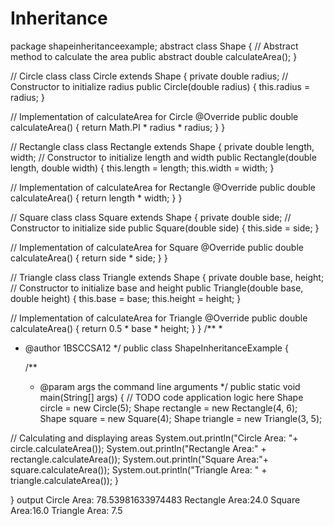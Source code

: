 # Inheritance
package shapeinheritanceexample;
abstract class Shape {
// Abstract method to calculate the area
public abstract double calculateArea();
}

// Circle class
class Circle extends Shape {
private double radius;
// Constructor to initialize radius
public Circle(double radius) {
this.radius = radius;
}

// Implementation of calculateArea for Circle
@Override
public double calculateArea() {
return Math.PI * radius * radius;
}
}

// Rectangle class
class Rectangle extends Shape {
private double length, width;
// Constructor to initialize length and width
public Rectangle(double length, double width) {
this.length = length;
this.width = width;
}

// Implementation of calculateArea for Rectangle
@Override
public double calculateArea() {
return length * width;
}
}

// Square class
class Square extends Shape {
private double side;
// Constructor to initialize side
public Square(double side) {
this.side = side;
}

// Implementation of calculateArea for Square
@Override
public double calculateArea() {
return side * side;
}
}

// Triangle class
class Triangle extends Shape {
private double base, height;
// Constructor to initialize base and height
public Triangle(double base, double height) {
this.base = base;
this.height = height;
}

// Implementation of calculateArea for Triangle
@Override
public double calculateArea() {
return 0.5 * base * height;
}
}
/**
 *
 * @author 1BSCCSA12
 */
public class ShapeInheritanceExample {

    /**
     * @param args the command line arguments
     */
    public static void main(String[] args) {
        // TODO code application logic here
        Shape circle = new Circle(5);
Shape rectangle = new Rectangle(4, 6);
Shape square = new Square(4);
Shape triangle = new Triangle(3, 5);

// Calculating and displaying areas
System.out.println("Circle Area: "+ circle.calculateArea());
System.out.println("Rectangle Area:" + rectangle.calculateArea());
System.out.println("Square Area:"+ square.calculateArea());
System.out.println("Triangle Area: " + triangle.calculateArea());
    }
    
}
output
Circle Area: 78.53981633974483
Rectangle Area:24.0
Square Area:16.0
Triangle Area: 7.5
